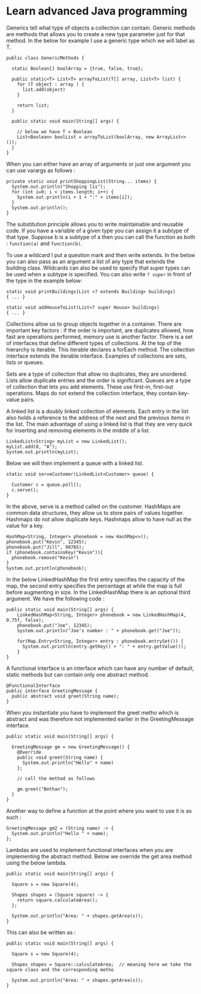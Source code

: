 # Learn advanced Java programming

Generics tell what type of objects a collection can contain. Generic methods are methods that allows you to create a new type parameter just for that method. In the below for example I use a generic type which we will label as T.

```
public class GenericMethods {
  
  static Boolean[] boolArray = {true, false, true};
  
  public static<T> List<T> arrayToList(T[] array, List<T> list) {
    for (T object : array ) {
      list.add(object)
    }
    
    return list;
  }
  
  public static void main(String[] args) {
  
    // below we have T = Boolean
    List<Boolean> boolList = arrayToList(boolArray, new ArrayList<>());
  }
}
```

When you can either have an array of arguments or just one argument you can use varargs as follows :

```
private static void printShoppingList(String... items) {
  System.out.println("Shopping lis");
  for (int i=0; i < items.length; i++) {
    System.out.println(i + 1 + ":" + items[i]);
  }
  System.out.println();
}
```

The substitution principle allows you to write maintainable and reusable code. If you have a variable of a given type you can assign it a subtype of that type. Suppose b is a subtype of a then you can call the function as both : `function(a)` and `function(b)`.

To use a wildcard I put a question mark and then write extends. In the below you can also pass as an argument a list of any type that extends the building class. Wildcards can also be used to specify that super types can be used when a subtype is specified. You can also write `? super` in front of the type in the example below:

````
static void printBuildings(List <? extends Building> buildings)
{ ... }

static void addHouseToList(List<? super House> buildings) 
{ ... }
````

Collections allow us to group objects together in a container. There are important key factors : if the order is important, are duplicates allowed, how fast are operations performed, memory use is another factor. There is a set of interfaces that define different types of collections. At the top of the hierarchy is iterable. This iterable declares a forEach method. The collection interface extends the iterable interface. Examples of collections are sets, lists or queues.

Sets are a type of collection that allow no duplicates, they are unordered. Lists allow duplicate entries and the order is significant. Queues are a type of collection that lets you add elements. These use first-in, first-out operations. Maps do not extend the collection interface, they contain key-value pairs.

A linked list is a doubly linked collection of elements. Each entry in the list also holds a reference to the address of the next and the previous items in the list. The main advantage of using a linked list is that they are very quick for inserting and removing elements in the middle of a list.

```
LinkedList<String> myList = new LinkedList();
myList.add(0, "A");
System.out.println(myList);
```

Below we will then implement a queue with a linked list.

```
static void serveCustomer(LinkedList<Customer> queue) {

  Customer c = queue.poll();
  c.serve();
}
```

In the above, serve is a method called on the customer. HashMaps are common data structures, they allow us to store pairs of values together. Hashmaps do not allow duplicate keys. Hashmaps allow to have null as the value for a key.

```
HashMap<String, Integer> phonebook = new HashMap<>();
phonebook.put("Kevin", 12345);
phonebook.put("Jill", 98765);
if (phonebook.containsKey("Kevin")){
  phonebook.remove("Kevin")
}
System.out.println(phonebook);
```
In the below LinkedHashMap the first entry specifies the capacity of the map, the second entry specifies the percentage at while the map is full before augmenting in size. In the LinkedHashMap there is an optional third argument. We have the following code :

```
public static void main(String[] args) {
    LinkedHashMap<String, Integer> phonebook = new LinkedHashMap(4, 0.75f, false);
    phonebook.put("Joe", 12345);
    System.out.println("Joe's number : " + phonebook.get("Joe"));
    
    for(Map.Entry<String, Integer> entry : phonebook.entrySet()) {
      System.out.println(entry.getKey() + ": " + entry.getValue());
    }
}
```
A functional interface is an interface which can have any number of default, static methods but can contain only one abstract method.

```
@FunctionalInterface
public interface GreetingMessage {
  public abstract void greet(String name);
}
```
When you instantiate you have to implement the greet metho which is abstract and was therefore not implemented earlier in the GreetingMessage interface.

```
public static void main(String[] args) {

  GreetingMessage gm = new GreetingMessage() {
    @Override
    public void greet(String name) {
      System.out.println("Hello" + name)
    };
    
    // call the method as follows
    
    gm.greet("Bethan");
  }
}
```

Another way to define a function at the point where you want to use it is as such :

```
GreetingMessage gm2 = (String name) -> {
  System.out.println("Hello " + name);
};
```

Lambdas are used to implement functional interfaces when you are implementing the abstract method. Below we override the get area method using the below lambda.

```
public static void main(String[] args) {

  Square s = new Square(4);
  
  Shapes shapes = (Square square) -> {
    return square.calculateArea();
  };
  
  System.out.println("Area: " + shapes.getArea(s));
}
```
This can also be written as :

```
public static void main(String[] args) {

  Square s = new Square(4);
  
  Shapes shapes = Square::calculateArea;  // meaning here we take the square class and the corresponding metho
  
  System.out.println("Area: " + shapes.getArea(s));
}
```
